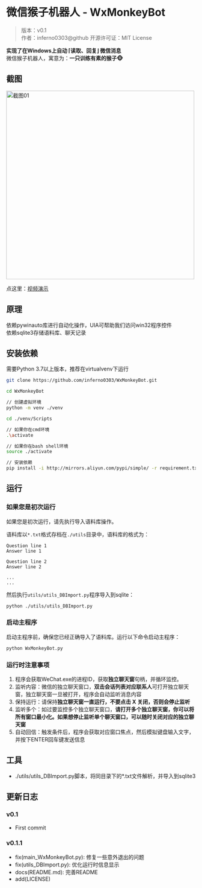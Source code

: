# 微信猴子机器人 - WxMonkeyBot

> 版本：v0.1  
> 作者：inferno0303@github
> 开源许可证：MIT License

**实现了在Windows上自动 ⌈读取、回复⌋ 微信消息**  
微信猴子机器人，寓意为：**一只训练有素的猴子🐵**

## 截图

<img src="https://cdn.jsdelivr.net/gh/inferno0303/assets@main/README图床/WxMonkeyBot_01.4u8ricooadc0.webp" alt="截图01" width="500px">

点这里：[视频演示](https://cdn.jsdelivr.net/gh/inferno0303/assets@main/README图床/WxMonkeyBot_02.mp4)

## 原理

依赖pywinauto库进行自动化操作，UIA可帮助我们访问win32程序控件  
依赖sqlite3存储语料库、聊天记录

## 安装依赖

需要Python 3.7以上版本，推荐在virtualvenv下运行

```bash
git clone https://github.com/inferno0303/WxMonkeyBot.git

cd WxMonkeyBot

// 创建虚拟环境
python -m venv ./venv

cd ./venv/Scripts

// 如果你在cmd环境
.\activate

// 如果你在bash shell环境
source ./activate

// 安装依赖
pip install -i http://mirrors.aliyun.com/pypi/simple/ -r requirement.txt
```

## 运行

### 如果您是初次运行

如果您是初次运行，请先执行导入语料库操作。

语料库以`*.txt`格式存档在`./utils`目录中，语料库的格式为：

```text
Question line 1
Answer line 1

Question line 2
Answer line 2

...
...
```

然后执行`utils/utils_DBImport.py`程序导入到sqlite：

```bash
python ./utils/utils_DBImport.py
```

### 启动主程序

启动主程序前，确保您已经正确导入了语料库。运行以下命令启动主程序：

```bash
python WxMonkeyBot.py
```

### 运行时注意事项

1. 程序会获取WeChat.exe的进程ID，获取**独立聊天窗**句柄，并循环监控。
2. 监听内容：微信的独立聊天窗口，**双击会话列表对应联系人**可打开独立聊天窗，独立聊天窗一旦被打开，程序会自动监听消息内容
3. 保持运行：请保持**独立聊天窗一直运行，不要点击 X 关闭，否则会停止监听**
4. 监听多个：如过要监控多个独立聊天窗口，**请打开多个独立聊天窗，你可以将所有窗口最小化。如果想停止监听单个聊天窗口，可以随时关闭对应的独立聊天窗**
5. 自动回信：触发条件后，程序会获取对应窗口焦点，然后模拟键盘输入文字，并按下ENTER回车键发送信息

## 工具

- ./utils/utils_DBImport.py脚本，将同目录下的*.txt文件解析，并导入到sqlite3

## 更新日志

### v0.1

- First commit

### v0.1.1

- fix(main_WxMonkeyBot.py): 修复一些意外退出的问题
- fix(utils_DBImport.py): 优化运行时信息显示
- docs(README.md): 完善README
- add(LICENSE)
